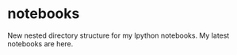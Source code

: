 notebooks
=========

New nested directory structure for my Ipython notebooks.  My latest notebooks are here.
